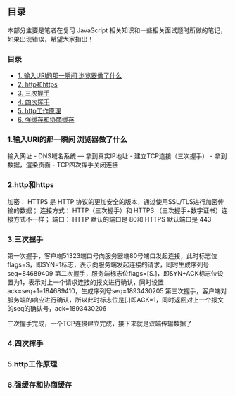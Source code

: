 ## 目录

本部分主要是笔者在复习 JavaScript 相关知识和一些相关面试题时所做的笔记，如果出现错误，希望大家指出！

### 目录

- [1. 输入URl的那一瞬间 浏览器做了什么](#1-输入URl的那一瞬间-浏览器做了什么)
- [2. http和https](#2-http和https)
- [3. 三次握手](#3-三次握手)
- [4. 四次挥手](#4-四次挥手)
- [5. http工作原理](#5-http工作原理)
- [6. 强缓存和协商缓存](#6-强缓存和协商缓存)


### 1.输入URl的那一瞬间 浏览器做了什么
输入网址 - DNS域名系统 — 拿到真实IP地址 - 建立TCP连接（三次握手） - 拿到数据，渲染页面 - TCP四次挥手关闭连接

### 2.http和https

加密： HTTPS 是 HTTP 协议的更加安全的版本，通过使用SSL/TLS进行加密传输的数据；
连接方式： HTTP（三次握手）和 HTTPS （三次握手+数字证书）连接方式不一样；
端口： HTTP 默认的端口是 80和 HTTPS 默认端口是 443


### 3.三次握手
第一次握手，客户端51323端口号向服务器端80号端口发起连接，此时标志位flags=S，即SYN=1标志，表示向服务端发起连接的请求，同时生成序列号seq=84689409
第二次握手，服务端标志位flags=[S.]，即SYN+ACK标志位设置为1，表示对上一个请求连接的报文进行确认，同时设置ack=seq+1=184689410，生成序列号seq=1893430205
第三次握手，客户端对服务端的响应进行确认，所以此时标志位是[.]即ACK=1，同时返回对上一个报文的seq的确认号，ack=1893430206

三次握手完成，一个TCP连接建立完成，接下来就是双端传输数据了

### 4.四次挥手

### 5.http工作原理

### 6.强缓存和协商缓存